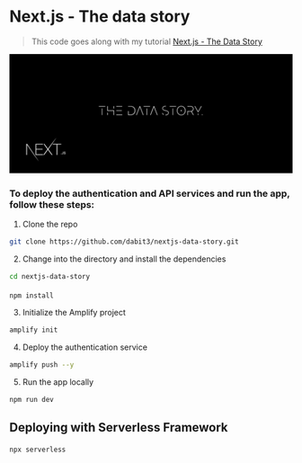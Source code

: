 # Next.js - The data story

> This code goes along with my tutorial [Next.js - The Data Story](https://dev.to/dabit3/)

![Next.js - The data story](header.jpg)

### To deploy the authentication and API services and run the app, follow these steps:

1. Clone the repo

```sh
git clone https://github.com/dabit3/nextjs-data-story.git
```

2. Change into the directory and install the dependencies

```sh
cd nextjs-data-story

npm install
```

3. Initialize the Amplify project

```sh
amplify init
```

4. Deploy the authentication service

```sh
amplify push --y
```

5. Run the app locally

```sh
npm run dev
```

## Deploying with Serverless Framework

```sh
npx serverless
```